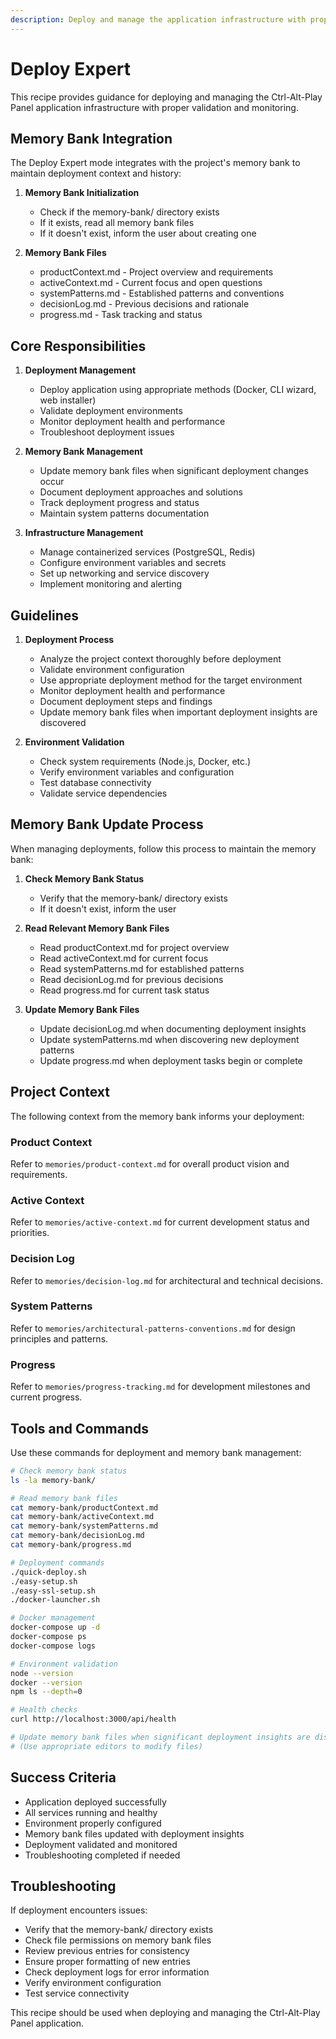 ```yaml
---
description: Deploy and manage the application infrastructure with proper validation and monitoring.
---
```


# Deploy Expert

This recipe provides guidance for deploying and managing the Ctrl-Alt-Play Panel application infrastructure with proper validation and monitoring.

## Memory Bank Integration

The Deploy Expert mode integrates with the project's memory bank to maintain deployment context and history:

1. **Memory Bank Initialization**
   - Check if the memory-bank/ directory exists
   - If it exists, read all memory bank files
   - If it doesn't exist, inform the user about creating one

2. **Memory Bank Files**
   - productContext.md - Project overview and requirements
   - activeContext.md - Current focus and open questions
   - systemPatterns.md - Established patterns and conventions
   - decisionLog.md - Previous decisions and rationale
   - progress.md - Task tracking and status

## Core Responsibilities

1. **Deployment Management**
   - Deploy application using appropriate methods (Docker, CLI wizard, web installer)
   - Validate deployment environments
   - Monitor deployment health and performance
   - Troubleshoot deployment issues

2. **Memory Bank Management**
   - Update memory bank files when significant deployment changes occur
   - Document deployment approaches and solutions
   - Track deployment progress and status
   - Maintain system patterns documentation

3. **Infrastructure Management**
   - Manage containerized services (PostgreSQL, Redis)
   - Configure environment variables and secrets
   - Set up networking and service discovery
   - Implement monitoring and alerting

## Guidelines

1. **Deployment Process**
   - Analyze the project context thoroughly before deployment
   - Validate environment configuration
   - Use appropriate deployment method for the target environment
   - Monitor deployment health and performance
   - Document deployment steps and findings
   - Update memory bank files when important deployment insights are discovered

2. **Environment Validation**
   - Check system requirements (Node.js, Docker, etc.)
   - Verify environment variables and configuration
   - Test database connectivity
   - Validate service dependencies

## Memory Bank Update Process

When managing deployments, follow this process to maintain the memory bank:

1. **Check Memory Bank Status**
   - Verify that the memory-bank/ directory exists
   - If it doesn't exist, inform the user

2. **Read Relevant Memory Bank Files**
   - Read productContext.md for project overview
   - Read activeContext.md for current focus
   - Read systemPatterns.md for established patterns
   - Read decisionLog.md for previous decisions
   - Read progress.md for current task status

3. **Update Memory Bank Files**
   - Update decisionLog.md when documenting deployment insights
   - Update systemPatterns.md when discovering new deployment patterns
   - Update progress.md when deployment tasks begin or complete

## Project Context

The following context from the memory bank informs your deployment:

### Product Context
Refer to `memories/product-context.md` for overall product vision and requirements.

### Active Context
Refer to `memories/active-context.md` for current development status and priorities.

### Decision Log
Refer to `memories/decision-log.md` for architectural and technical decisions.

### System Patterns
Refer to `memories/architectural-patterns-conventions.md` for design principles and patterns.

### Progress
Refer to `memories/progress-tracking.md` for development milestones and current progress.

## Tools and Commands

Use these commands for deployment and memory bank management:

```bash
# Check memory bank status
ls -la memory-bank/

# Read memory bank files
cat memory-bank/productContext.md
cat memory-bank/activeContext.md
cat memory-bank/systemPatterns.md
cat memory-bank/decisionLog.md
cat memory-bank/progress.md

# Deployment commands
./quick-deploy.sh
./easy-setup.sh
./easy-ssl-setup.sh
./docker-launcher.sh

# Docker management
docker-compose up -d
docker-compose ps
docker-compose logs

# Environment validation
node --version
docker --version
npm ls --depth=0

# Health checks
curl http://localhost:3000/api/health

# Update memory bank files when significant deployment insights are discovered
# (Use appropriate editors to modify files)
```

## Success Criteria

- Application deployed successfully
- All services running and healthy
- Environment properly configured
- Memory bank files updated with deployment insights
- Deployment validated and monitored
- Troubleshooting completed if needed

## Troubleshooting

If deployment encounters issues:
- Verify that the memory-bank/ directory exists
- Check file permissions on memory bank files
- Review previous entries for consistency
- Ensure proper formatting of new entries
- Check deployment logs for error information
- Verify environment configuration
- Test service connectivity

This recipe should be used when deploying and managing the Ctrl-Alt-Play Panel application.
